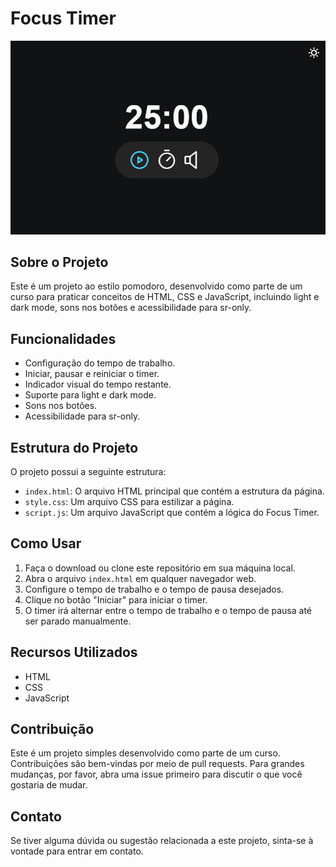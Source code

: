 # Focus Timer

![Focus Timer](./assets/screenshot.png)

## Sobre o Projeto

Este é um projeto ao estilo pomodoro, desenvolvido como parte de um curso para praticar conceitos de HTML, CSS e JavaScript, incluindo light e dark mode, sons nos botões e acessibilidade para sr-only.

## Funcionalidades

- Configuração do tempo de trabalho.
- Iniciar, pausar e reiniciar o timer.
- Indicador visual do tempo restante.
- Suporte para light e dark mode.
- Sons nos botões.
- Acessibilidade para sr-only.

## Estrutura do Projeto

O projeto possui a seguinte estrutura:

- `index.html`: O arquivo HTML principal que contém a estrutura da página.
- `style.css`: Um arquivo CSS para estilizar a página.
- `script.js`: Um arquivo JavaScript que contém a lógica do Focus Timer.

## Como Usar

1. Faça o download ou clone este repositório em sua máquina local.
2. Abra o arquivo `index.html` em qualquer navegador web.
3. Configure o tempo de trabalho e o tempo de pausa desejados.
4. Clique no botão "Iniciar" para iniciar o timer.
5. O timer irá alternar entre o tempo de trabalho e o tempo de pausa até ser parado manualmente.

## Recursos Utilizados

- HTML
- CSS
- JavaScript

## Contribuição

Este é um projeto simples desenvolvido como parte de um curso. Contribuições são bem-vindas por meio de pull requests. Para grandes mudanças, por favor, abra uma issue primeiro para discutir o que você gostaria de mudar.

## Contato

Se tiver alguma dúvida ou sugestão relacionada a este projeto, sinta-se à vontade para entrar em contato.

